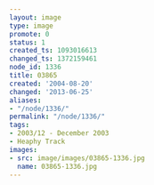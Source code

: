 ```yaml
---
layout: image
type: image
promote: 0
status: 1
created_ts: 1093016613
changed_ts: 1372159461
node_id: 1336
title: 03865
created: '2004-08-20'
changed: '2013-06-25'
aliases:
- "/node/1336/"
permalink: "/node/1336/"
tags:
- 2003/12 - December 2003
- Heaphy Track
images:
- src: image/images/03865-1336.jpg
  name: 03865-1336.jpg
---
```


